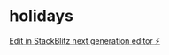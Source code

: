 # holidays

[Edit in StackBlitz next generation editor ⚡️](https://stackblitz.com/~/github.com/martacalvinho/holidays)